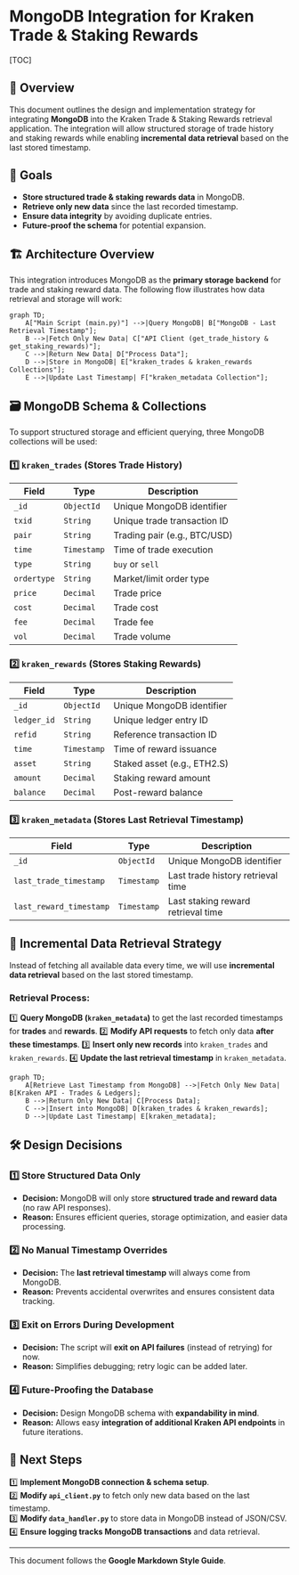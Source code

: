 # MongoDB Integration for Kraken Trade & Staking Rewards

[TOC]

## 📌 Overview

This document outlines the design and implementation strategy for integrating **MongoDB** into the Kraken Trade & Staking Rewards retrieval application. The integration will allow structured storage of trade history and staking rewards while enabling **incremental data retrieval** based on the last stored timestamp.

## 🎯 Goals

- **Store structured trade & staking rewards data** in MongoDB.
- **Retrieve only new data** since the last recorded timestamp.
- **Ensure data integrity** by avoiding duplicate entries.
- **Future-proof the schema** for potential expansion.

## 🏗️ Architecture Overview

This integration introduces MongoDB as the **primary storage backend** for trade and staking reward data. The following flow illustrates how data retrieval and storage will work:

```mermaid
graph TD;
    A["Main Script (main.py)"] -->|Query MongoDB| B["MongoDB - Last Retrieval Timestamp"];
    B -->|Fetch Only New Data| C["API Client (get_trade_history & get_staking_rewards)"];
    C -->|Return New Data| D["Process Data"];
    D -->|Store in MongoDB| E["kraken_trades & kraken_rewards Collections"];
    E -->|Update Last Timestamp| F["kraken_metadata Collection"];
```

## 🗃️ MongoDB Schema & Collections

To support structured storage and efficient querying, three MongoDB collections will be used:

### **1️⃣ `kraken_trades` (Stores Trade History)**

| Field | Type | Description |
|--------|--------|-------------|
| `_id` | `ObjectId` | Unique MongoDB identifier |
| `txid` | `String` | Unique trade transaction ID |
| `pair` | `String` | Trading pair (e.g., BTC/USD) |
| `time` | `Timestamp` | Time of trade execution |
| `type` | `String` | `buy` or `sell` |
| `ordertype` | `String` | Market/limit order type |
| `price` | `Decimal` | Trade price |
| `cost` | `Decimal` | Trade cost |
| `fee` | `Decimal` | Trade fee |
| `vol` | `Decimal` | Trade volume |

### **2️⃣ `kraken_rewards` (Stores Staking Rewards)**

| Field | Type | Description |
|--------|--------|-------------|
| `_id` | `ObjectId` | Unique MongoDB identifier |
| `ledger_id` | `String` | Unique ledger entry ID |
| `refid` | `String` | Reference transaction ID |
| `time` | `Timestamp` | Time of reward issuance |
| `asset` | `String` | Staked asset (e.g., ETH2.S) |
| `amount` | `Decimal` | Staking reward amount |
| `balance` | `Decimal` | Post-reward balance |

### **3️⃣ `kraken_metadata` (Stores Last Retrieval Timestamp)**

| Field | Type | Description |
|--------|--------|-------------|
| `_id` | `ObjectId` | Unique MongoDB identifier |
| `last_trade_timestamp` | `Timestamp` | Last trade history retrieval time |
| `last_reward_timestamp` | `Timestamp` | Last staking reward retrieval time |

## 🔄 Incremental Data Retrieval Strategy

Instead of fetching all available data every time, we will use **incremental data retrieval** based on the last stored timestamp.

### **Retrieval Process:**

1️⃣ **Query MongoDB (`kraken_metadata`)** to get the last recorded timestamps for **trades** and **rewards**.
2️⃣ **Modify API requests** to fetch only data **after these timestamps**.
3️⃣ **Insert only new records** into `kraken_trades` and `kraken_rewards`.
4️⃣ **Update the last retrieval timestamp** in `kraken_metadata`.

```mermaid
graph TD;
    A[Retrieve Last Timestamp from MongoDB] -->|Fetch Only New Data| B[Kraken API - Trades & Ledgers];
    B -->|Return Only New Data| C[Process Data];
    C -->|Insert into MongoDB| D[kraken_trades & kraken_rewards];
    D -->|Update Last Timestamp| E[kraken_metadata];
```

## 🛠️ Design Decisions

### **1️⃣ Store Structured Data Only**

- **Decision:** MongoDB will only store **structured trade and reward data** (no raw API responses).
- **Reason:** Ensures efficient queries, storage optimization, and easier data processing.

### **2️⃣ No Manual Timestamp Overrides**

- **Decision:** The **last retrieval timestamp** will always come from MongoDB.
- **Reason:** Prevents accidental overwrites and ensures consistent data tracking.

### **3️⃣ Exit on Errors During Development**

- **Decision:** The script will **exit on API failures** (instead of retrying) for now.
- **Reason:** Simplifies debugging; retry logic can be added later.

### **4️⃣ Future-Proofing the Database**

- **Decision:** Design MongoDB schema with **expandability in mind**.
- **Reason:** Allows easy **integration of additional Kraken API endpoints** in future iterations.

## 🚀 Next Steps

1️⃣ **Implement MongoDB connection & schema setup**.  
2️⃣ **Modify `api_client.py`** to fetch only new data based on the last timestamp.  
3️⃣ **Modify `data_handler.py`** to store data in MongoDB instead of JSON/CSV.  
4️⃣ **Ensure logging tracks MongoDB transactions** and data retrieval.  

---
This document follows the **Google Markdown Style Guide**.
